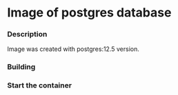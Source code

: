 # Image of postgres database

### Description

Image was created with postgres:12.5 version.

### Building



### Start the container



